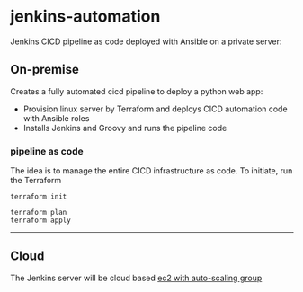# jenkins-automation
Jenkins CICD pipeline as code deployed with Ansible on a private server:

## On-premise
Creates a fully automated cicd pipeline to deploy a python web app:
- Provision linux server by Terraform and deploys CICD automation code with Ansible roles
- Installs Jenkins and Groovy and runs the pipeline code

### pipeline as code

The idea is to manage the entire CICD infrastructure as code. To initiate, run the Terraform
```
terraform init

terraform plan
terraform apply
```
----------------
## Cloud
The Jenkins server will be cloud based [ec2 with auto-scaling group](https://www.jenkins.io/doc/tutorials/tutorial-for-installing-jenkins-on-AWS/)
